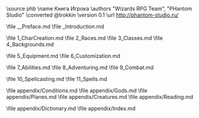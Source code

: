 \source phb
\name Книга Игрока
\authors "Wizards RPG Team", "PHantom Studio"
\converted @trokkin
\version 0.1
\url http://phantom-studio.ru/

\file __Preface.md
\file _Introduction.md

\file 1_CharCreation.md
\file 2_Races.md
\file 3_Classes.md
\file 4_Backgrounds.md

\file 5_Equipment.md
\file 6_Customization.md

\file 7_Abilities.md
\file 8_Adventuring.md
\file 9_Combat.md

\file 10_Spellcasting.md
\file 11_Spells.md

\file appendix/Conditions.md
\file appendix/Gods.md
\file appendix/Planes.md
\file appendix/Creatures.md
\file appendix/Reading.md

\file appendix/Dictionary.md
\file appendix/Index.md
